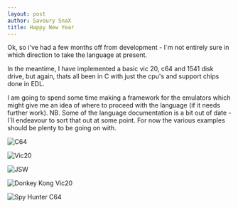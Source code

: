```yaml
---
layout: post
author: Savoury SnaX
title: Happy New Year
---
```

 
 Ok, so i've had a few months off from development - I`m not entirely sure in which direction to take the language at present.

 In the meantime, I have implemented a basic vic 20, c64 and 1541 disk drive, but again, thats all been in C with just the cpu's and support chips done in EDL.

 I am going to spend some time making a framework for the emulators which might give me an idea of where to proceed with the language (if it needs further work). NB. Some of the language documentation is a bit out of date - I`ll endeavour to sort that out at some point. For now the various examples should be plenty to be going on with.

 ![C64](/EDL/images/c64.png)

 ![Vic20](/EDL/images/vic20.png)

 ![JSW](/EDL/images/jsw.png)

 ![Donkey Kong Vic20](/EDL/images/vic20_donkey.png)

 ![Spy Hunter C64](/EDL/images/c64_spy.png)
   
